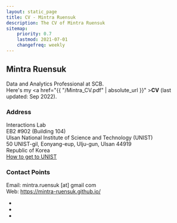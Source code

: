 ```yaml
---
layout: static_page
title: CV - Mintra Ruensuk
description: The CV of Mintra Ruensuk
sitemap:
    priority: 0.7
    lastmod: 2021-07-01
    changefreq: weekly
---
```

## Mintra Ruensuk
Data and Analytics Professional at SCB. <br/>
Here's my <a href="{{ "/Mintra_CV.pdf" | absolute_url }}" ><b>CV</b></a> (last updated: Sep 2022).<br/>

### Address
Interactions Lab<br/>
EB2 #902 (Building 104)<br/>
Ulsan National Institute of Science and Technology (UNIST)<br/>
50 UNIST-gil, Eonyang-eup, Ulju-gun, Ulsan 44919<br/>
Republic of Korea<br/>
<a href="https://www.unist.ac.kr/about-unist/directions/road/">How to get to UNIST</a><br/>

### Contact Points
Email: mintra.ruensuk [at] gmail com<br/>
Web: <a href="https://mintra-ruensuk.github.io/">https://mintra-ruensuk.github.io/</a>
<ul class="icons">
    <li>
        <a target="" href="http://www.linkedin.com/in/mintraruensuk" rel="nofollow" class="icon">
        <span class="fa-stack fa-lg">
            <i class="fa fa-circle fa-stack-2x"></i>
            <i class="fa fa-linkedin fa-stack-1x fa-inverse"></i>
        </span>
        </a>
    </li>
    <li>
        <a target="" href="https://github.com/{{site.github}}" rel="nofollow" class="icon">
        <span class="fa-stack fa-lg">
            <i class="fa fa-circle fa-stack-2x"></i>
            <i class="fa fa-github fa-stack-1x fa-inverse"></i>
        </span>
        </a>
    </li>
    <li>
        <a target="" href="https://scholar.google.co.kr/citations?user=TXfhLygAAAAJ&hl=en" rel="nofollow" class="icon">
        <span class="fa-stack fa-lg">
            <i class="fa fa-circle fa-stack-2x"></i>
            <i class="fa fa-graduation-cap fa-stack-1x fa-inverse"></i>
        </span>
        </a>
    </li>
</ul>


